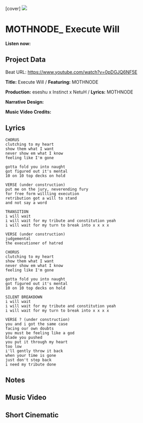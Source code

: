 [cover] ![](57175019_319474918741616_8502199518755923887_n.jpg)

# MOTHNODE_ Execute Will

**Listen now:** 

## Project Data

Beat URL: https://www.youtube.com/watch?v=0pDGJQ6NF5E

**Title:** Execute Will / **Featuring:** MOTHNODE

**Production:** eseshu x Instinct x NetuH  / **Lyrics:** MOTHNODE

**Narrative Design:**

**Music Video Credits:**

## Lyrics

```
CHORUS
clutching to my heart
show them what I want
never show em what I know
feeling like I'm gone

gotta fold you into naught 
got figured out it's mental
10 on 10 top decks on hold

VERSE (under construction)
put me on the jury, neverending fury
for free form willling execution
retribution got a will to stand 
and not say a word

TRANSITION
i will wait
i will wait for my tribute and constitution yeah
i will wait for my turn to break into x x x x 

VERSE (under construction)
judgemental
the executioner of hatred

CHORUS
clutching to my heart
show them what I want
never show em what I know
feeling like I'm gone

gotta fold you into naught 
got figured out it's mental
10 on 10 top decks on hold

SILENT BREAKDOWN
i will wait
i will wait for my tribute and constitution yeah
i will wait for my turn to break into x x x x 

VERSE ? (under construction)
you and i got the same case
facing our own doubts
you must be feeling like a god
blade you pushed
you put it through my heart 
too low
i'll gently throw it back
when your time is gone
just don't step back 
i need my tribute done

```

## Notes

## Music Video

## Short Cinematic
